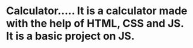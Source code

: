 # Calculator..... It is a calculator made with the help of HTML, CSS and JS. It is a basic project on JS.
